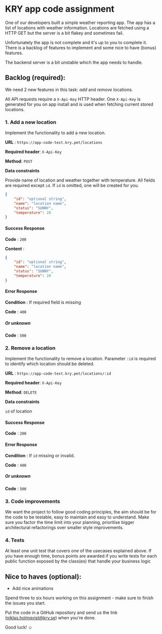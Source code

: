 # KRY app code assignment
One of our developers built a simple weather reporting app. The app has a list of locations with weather information. Locations are fetched using a HTTP GET but the server is a bit flakey and sometimes fail. 

Unfortunately the app is not complete and it's up to you to complete it. There is a backlog of features to implement and some nice to have (bonus) features. 

The backend server is a bit unstable which the app needs to handle.

## Backlog (required):

We need 2 new features in this task: *add* and *remove* locations.

All API requests require a `X-Api-Key` HTTP header. One `X-Api-Key` is generated for you on app install and is used when fetching current stored locations.

### 1. Add a new location 

Implement the functionality to add a new location. 

**URL** : `https://app-code-test.kry.pet/locations`

**Required header**: `X-Api-Key`

**Method**: `POST`

**Data constraints**

Provide name of location and weather together with temperature. All fields are required except `id`. If `id` is omitted, one will be created for you.

```json
{
    "id": "optional string",
    "name": "location name",
    "status": "SUNNY",
    "temperature": 20
}
```

#### Success Response

**Code** : `200`

**Content** : 
```json
{
    "id": "optional string",
    "name": "location name",
    "status": "SUNNY",
    "temperature": 20
}
```

#### Error Response

**Condition** : If required field is missing

**Code** : `400`

##### Or unknown

**Code** : `500`

### 2. Remove a location 

Implement the functionality to remove a location. Parameter `:id` is required to identify which location should be deleted.

**URL** : `https://app-code-test.kry.pet/locations/:id`

**Required header**: `X-Api-Key`

**Method**: `DELETE`

**Data constraints**

`id` of location

#### Success Response

**Code** : `200`

#### Error Response

**Condition** : If `id` missing or invalid.

**Code** : `400`

##### Or unknown

**Code** : `500`

### 3. Code improvements

We want the project to follow good coding principles, the aim should be for the code to be testable, easy to maintain and easy to understand. Make sure you factor the time limit into your planning, prioritise bigger architectural refactorings over smaller style improvements.

### 4. Tests

At least one unit test that covers one of the usecases explained above. If you have enough time, bonus points are awarded if you write tests for each public function exposed by the class(es) that handle your business logic

## Nice to haves (optional):
- Add nice animations

Spend three to six hours working on this assignment - make sure to finish the issues you start.

Put the code in a GitHub repository and send us the link (niklas.holmqvist@kry.se) when you're done. 

Good luck! ☺️
